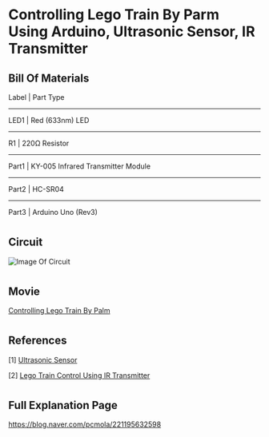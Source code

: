 
# Controlling Lego Train By Parm Using Arduino, Ultrasonic Sensor, IR Transmitter

## Bill Of Materials

Label	| Part Type
__________________
LED1	| Red (633nm) LED
__________________
R1 | 220Ω Resistor
__________________
Part1	| KY-005 Infrared Transmitter Module
__________________
Part2	| HC-SR04
__________________
Part3	| Arduino Uno (Rev3)

#
## Circuit

![Image Of Circuit](https://postfiles.pstatic.net/MjAxODAxMjhfMjU2/MDAxNTE3MTQzMzE0NjY0.ObJ_yzonmjms6rYkYa6D2IxF6ExJidwVvMqaHuxaN4Mg.6nCN68do3mgKZBFYy87F6WVF2WtZrbAKVazigQcaFJEg.PNG.pcmola/%ED%9A%8C%EB%A1%9C%EB%8F%84_bb.png?type=w773)

#
## Movie
[Controlling Lego Train By Palm](https://youtu.be/TcMr4UbcUNo)

#
## References
[1] [Ultrasonic Sensor](http://mechasolutionwiki.com/index.php?title=HC-SR04_%EC%B4%88%EC%9D%8C%ED%8C%8C_%EA%B1%B0%EB%A6%AC%EC%84%BC%EC%84%9C)

[2] [Lego Train Control Using IR Transmitter](https://github.com/jurriaan/Arduino-PowerFunctions)


#
## Full Explanation Page
https://blog.naver.com/pcmola/221195632598

